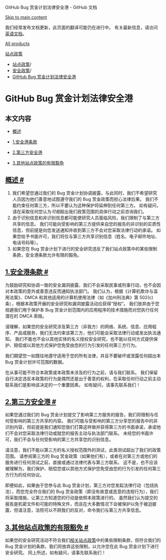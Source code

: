 GitHub Bug 赏金计划法律安全港 - GitHub 文档

[Skip to main content](#main-content)

我们经常发布文档更新，此页面的翻译可能仍在进行中。 有关最新信息，请访问[英语文档](/en)。

[All products](/zh)

[站点政策](/zh/site-policy)

* [站点政策](/zh/site-policy)/
* [安全政策](/zh/site-policy/security-policies)/
* [GitHub Bug 赏金计划法律安全港](/zh/site-policy/security-policies/github-bug-bounty-program-legal-safe-harbor)

GitHub Bug 赏金计划法律安全港
==========

本文内容
----------

* [概述](#summary)

* [1.安全港条款](#1-safe-harbor-terms)

* [2.第三方安全港](#2-third-party-safe-harbor)

* [3.其他站点政策的有限豁免](#3-limited-waiver-of-other-site-polices)

[概述 #](#summary)
----------

1. 我们希望您通过我们的 Bug 赏金计划协调披露，与此同时，我们不希望研究人员因为他们善意地试图遵守我们的 Bug 赏金政策而担心法律后果。 我们不能约束任何第三方，所以不要认为这种保护将延伸到任何第三方。 如有疑问，请在采取任何您认为*可能*超出我们政策范围的具体行动之前咨询我们。
2. 由于识别信息和非识别信息都可能使研究人员面临风险，我们限制了与第三方共享的信息。 我们可能向受影响的第三方提供来自您的报告的非识别的实质性信息，但前提是向您发送通知并收到第三方不会对您采取法律行动的承诺。 如果您给予书面许可，我们将仅与第三方共享识别信息（姓名、电子邮件地址、电话号码等）。
3. 如果您在 Bug 赏金计划下进行的安全研究违反了我们站点政策中的某些限制条款，安全港条款允许有限的豁免。

[1.安全港条款 #](#1-safe-harbor-terms)
----------

为鼓励研究和协调一致的安全漏洞披露，我们不会采取民事或刑事行动，也不会因对本政策的意外或善意违反而通知执法部门。 我们认为，根据《计算机欺诈与滥用法案》、DMCA 和其他适用的计算机使用法律（如《加州刑法典》第 502(c) 条），根据本政策开展的安全研究和漏洞披露活动应获得“授权”。 我们放弃由于您规避我们用于保护本 Bug 赏金计划范围内的应用程序的技术措施而对您执行任何潜在的 DMCA 索赔。

请理解，如果您的安全研究涉及第三方（非我方）的网络、系统、信息、应用程序、产品或服务，我们无法约束该第三方，他们可能会采取法律行动或发出执法通知。 我们不能也不会以其他实体的名义授权安全研究，也不能以任何方式提供保护、赔偿或以其他方式保护您免受由您的行为引发的任何第三方行为。

我们期望您一如既往地遵守适用于您的所有法律，并且不要破坏或泄露任何超出本 Bug 赏金计划许可范围的数据。

在从事可能不符合本政策或本政策未涉及的行为之前，请与我们联系。 我们保留自行决定违反本政策的行为是偶然还是出于善意的权利，在采取任何行动之前主动联系我们是影响该决定的一个重要因素。 如有疑问，请事先联系我们！

[2.第三方安全港 #](#2-third-party-safe-harbor)
----------

如果您通过我们的 Bug 赏金计划提交了影响第三方服务的报告，我们将限制与任何受影响的第三方共享的内容。 我们可能与受影响的第三方分享您的报告中的非识别内容，但前提是我们通知您我们打算这样做并获得第三方的书面承诺，承诺他们不会对您采取法律行动或就您的报告主动与执法部门联系。 未经您的书面许可，我们不会与任何受影响的第三方共享您的识别信息。

请注意，我们不能以第三方的名义授权范围外的测试，此类测试超出了我们的政策范围。 请参阅第三方的 Bug 赏金政策（如果他们有），或者在对第三方或他们的服务进行任何测试之前，直接或通过法律代表与第三方联系。 这不是，也不应该被理解为，我们保护、赔偿您或以其他方式保护您免受由您的行为引发的任何第三方行为的任何协议。

即便如此，如果由于您参与此 Bug 赏金计划，第三方对您发起法律行动（包括执法），而您完全符合我们的 Bug 赏金政策（即没有故意或恶意的违规行为），我们将采取措施，让第三方知道您的行动是依照本政策进行的。 虽然我们认为提交的报告是机密文件和可能的特殊文件，而且在大多数情况下会被保护以免于被迫披露，但请注意，法院可以不顾我们的反对，命令我们与第三方共享信息。

[3.其他站点政策的有限豁免 #](#3-limited-waiver-of-other-site-polices)
----------

如果您的安全研究活动不符合我们[相关站点政策](/zh/site-policy)中的某些限制条款，但符合我们的 Bug 赏金计划的条款，我们将放弃这些限制，以允许您在此 Bug 赏金计划下进行安全研究。 同上所述，如有疑问，请事先联系我们！
